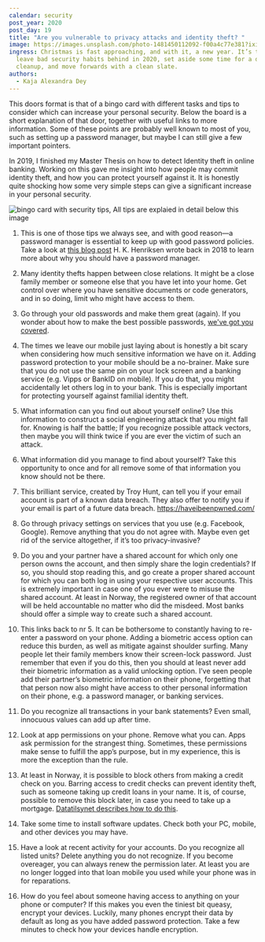 ```yaml
---
calendar: security
post_year: 2020
post_day: 19
title: "Are you vulnerable to privacy attacks and identity theft? "
image: https://images.unsplash.com/photo-1481450112092-f00a4c77e381?ixid=MXwxMjA3fDB8MHxwaG90by1wYWdlfHx8fGVufDB8fHw%3D&ixlib=rb-1.2.1&auto=format&fit=crop&w=1014&q=80
ingress: Christmas is fast approaching, and with it, a new year. It’s time to
  leave bad security habits behind in 2020, set aside some time for a digital
  cleanup, and move forwards with a clean slate.
authors:
  - Kaja Alexandra Dey
---
```

This doors format is that of a bingo card with different tasks and tips to consider which can increase your personal security. Below the board is a short explanation of that door, together with useful links to more information. Some of these points are probably well known to most of you, such as setting up a password manager, but maybe I can still give a few important pointers. 


In 2019, I finished my Master Thesis on how to detect Identity theft in online banking. Working on this gave me insight into how people may commit identity theft, and how you can protect yourself against it. It is honestly quite shocking how some very simple steps can give a significant increase in your personal security.



![bingo card with security tips, All tips are explaied in detail below this image](/assets/bingo.jpg)







1. This is one of those tips we always see, and with good reason—a password manager is essential to keep up with good password policies. Take a look at [this blog post](<1. https://security.christmas/2018/16>) H. K. Henriksen wrote back in 2018 to learn more about why you should have a password manager.


2. Many identity thefts happen between close relations. It might be a close family member or someone else that you have let into your home. Get control over where you have sensitive documents or code generators, and in so doing, limit who might have access to them. 
3. Go through your old passwords and make them great (again). If you wonder about how to make the best possible passwords, [we've got you covered](<1. https://security.christmas/2018/19>).
4. The times we leave our mobile just laying about is honestly a bit scary when considering how much sensitive information we have on it. Adding password protection to your mobile should be a no-brainer. Make sure that you do not use the same pin on your lock screen and a banking service (e.g. Vipps or BankID on mobile). If you do that, you might accidentally let others log in to your bank. This is especially important for protecting yourself against familial identity theft.
5. What information can you find out about yourself online? Use this information to construct a social engineering attack that you might fall for.  Knowing is half the battle; If you recognize possible attack vectors, then maybe you will think twice if you are ever the victim of such an attack. 
6. What information did you manage to find about yourself? Take this opportunity to once and for all remove some of that information you know should not be there. 
7. This brilliant service, created by Troy Hunt, can tell you if your email account is part of a known data breach. They also offer to notify you if your email is part of a future data breach.  https://haveibeenpwned.com/
8. Go through privacy settings on services that you use (e.g.  Facebook, Google). Remove anything that you do not agree with. Maybe even get rid of the service altogether, if it’s too privacy-invasive? 
9. Do you and your partner have a shared account for which only one person owns the account, and then simply share the login credentials? If so, you should stop reading this, and go create a proper shared account for which you can both log in using your respective user accounts. This is extremely important in case one of you ever were to misuse the shared account. At least in Norway, the registered owner of that account will be held accountable no matter who did the misdeed. Most banks should offer a simple way to create such a shared account. 
10. This links back to nr 5. It can be bothersome to constantly having to re-enter a password on your phone. Adding a biometric access option can reduce this burden, as well as mitigate against shoulder surfing. Many people let their family members know their screen-lock password. Just remember that even if you do this, then you should at least never add their biometric information as a valid unlocking option. I’ve seen people add their partner’s biometric information on their phone, forgetting that that person now also might have access to other personal information on their phone, e.g. a password manager, or banking services. 
11. Do you recognize all transactions in your bank statements? Even small, innocuous values can add up after time. 
12. Look at app permissions on your phone. Remove what you can. Apps ask permission for the strangest thing. Sometimes, these permissions make sense to fulfill the app’s purpose, but in my experience, this is more the exception than the rule.  
13. At least in Norway, it is possible to block others from making a credit check on you. Barring access to credit checks can prevent identity theft, such as someone taking up credit loans in your name. It is, of course, possible to remove this block later, in case you need to take up a mortgage. [Datatilsynet describes how to do this](<1. https://www.datatilsynet.no/personvern-pa-ulike-omrader/kundehandtering-handel-og-medlemskap/kredittvurdering/>).
14. Take some time to install software updates. Check both your PC, mobile, and other devices you may have.
15. Have a look at recent activity for your accounts. Do you recognize all listed units? Delete anything you do not recognize. If you become overeager, you can always renew the permission later. At least you are no longer logged into that loan mobile you used while your phone was in for reparations. 
16. How do you feel about someone having access to anything on your phone or computer?  If this makes you even the tiniest bit queasy, encrypt your devices. Luckily, many phones encrypt their data by default as long as you have added password protection. Take a few minutes to check how your devices handle encryption.